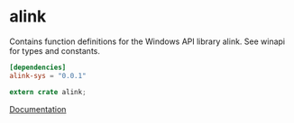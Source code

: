 # alink #
Contains function definitions for the Windows API library alink. See winapi for types and constants.

```toml
[dependencies]
alink-sys = "0.0.1"
```

```rust
extern crate alink;
```

[Documentation](https://retep998.github.io/doc/alink/)
